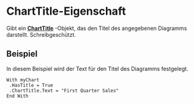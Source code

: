
# ChartTitle-Eigenschaft

Gibt ein  **[ChartTitle](6eca7bbc-0158-f25e-d7c8-3f57f06ccccf.md)** -Objekt, das den Titel des angegebenen Diagramms darstellt. Schreibgeschützt.


## Beispiel

In diesem Beispiel wird der Text für den Titel des Diagramms festgelegt.


```
With myChart 
 .HasTitle = True 
 .ChartTitle.Text = "First Quarter Sales" 
End With
```

